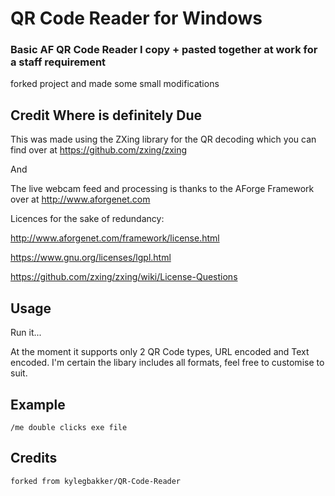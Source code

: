 # QR Code Reader for Windows
### Basic AF QR Code Reader I copy + pasted together at work for a staff requirement

forked project and made some small modifications

## Credit Where is definitely Due
This was made using the ZXing library for the QR decoding which you can find over at https://github.com/zxing/zxing

And

The live webcam feed and processing is thanks to the AForge Framework over at http://www.aforgenet.com

Licences for the sake of redundancy:

http://www.aforgenet.com/framework/license.html

https://www.gnu.org/licenses/lgpl.html

https://github.com/zxing/zxing/wiki/License-Questions

## Usage

Run it...

At the moment it supports only 2 QR Code types, URL encoded and Text encoded. I'm certain the libary includes all formats, feel free to customise to suit.

## Example
```
/me double clicks exe file
```


## Credits
```
forked from kylegbakker/QR-Code-Reader
```
